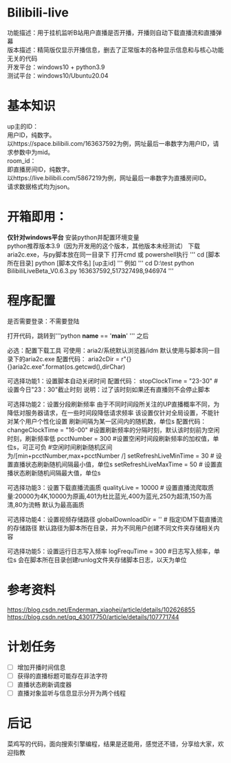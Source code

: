 # Bilibili-live
功能描述：用于挂机监听B站用户直播是否开播，开播则自动下载直播流和直播弹幕    
版本描述：精简版仅显示开播信息，删去了正常版本的各种显示信息和与核心功能无关的代码    
开发平台：windows10 + python3.9    
测试平台：windows10/Ubuntu20.04    

# 基本知识
up主的ID：    
	用户ID，纯数字。    
	以https://space.bilibili.com/163637592为例，网址最后一串数字为用户ID，请求参数中为mid。    
room_id：    
	即直播房间ID，纯数字。    
	以https://live.bilibili.com/5867219为例，网址最后一串数字为直播房间ID。    
请求数据格式均为json。    

# 开箱即用：
**仅针对windows平台**
	安装python并配置环境变量    
	python推荐版本3.9（因为开发用的这个版本，其他版本未经测试）
	下载aria2c.exe，与py脚本放在同一目录下
	打开cmd 或 powershell执行
	'''
	cd [脚本所在目录]
	python [脚本文件名] [up主id]
	'''
	例如
	'''
	cd D:\test
	python BilibiliLiveBeta_V0.6.3.py 163637592,517327498,946974
	'''
# 程序配置
是否需要登录：不需要登陆

打开代码，跳转到'''python
  __name__ == '__main__'
  ''' 之后
  
必选：配置下载工具
	可使用：aria2/系统默认浏览器/idm
	默认使用与脚本同一目录下的aria2c.exe
	配置代码：
		aria2cDir = r"{}{}aria2c.exe".format(os.getcwd(),dirChar)

可选择功能1：设置脚本自动关闭时间
	配置代码：
		stopClockTime = "23-30" #设置今日"23：30"截止时刻
	说明：过了该时刻如果还有直播则不会停止脚本

可选择功能2：设置分段刷新频率
	由于不同时间段所关注的UP直播概率不同，为降低对服务器请求，在一些时间段降低请求频率
	该设置仅针对全局设置，不能针对某个用户个性化设置
	刷新间隔为某一区间内的随机数，单位s
	配置代码：
		changeClockTime = "16-00" #设置刷新频率的分隔时刻，默认该时刻前为空闲时刻，刷新频率低
		pcctNumber = 300    #设置空闲时间段刷新频率的加权值，单位s，可正可负
		#空闲时间刷新随机区间为/[min+pcctNumber,max+pcctNumber /]
		setRefreshLiveMinTime = 30  # 设置直播状态刷新随机间隔最小值，单位s
		setRefreshLiveMaxTime = 50  # 设置直播状态刷新随机间隔最大值，单位s
    
 可选择功能3：设置下载直播流画质
	qualityLive = 10000  # 设置直播流爬取质量:20000为4K,10000为原画,401为杜比蓝光,400为蓝光,250为超清,150为高清,80为流畅
	默认为最高画质
    
 可选择功能4：设置视频存储路径
	globalDownloadDir = ''  # 指定IDM下载直播流的存储路径
	默认路径为脚本所在目录，并为不同用户创建不同文件夹存储相关内容
    
 可选择功能5：设置运行日志写入频率
	logFrequTime = 300   #日志写入频率，单位s
	会在脚本所在目录创建runlog文件夹存储脚本日志，以天为单位
    
# 参考资料
  https://blog.csdn.net/Enderman_xiaohei/article/details/102626855
  https://blog.csdn.net/qq_43017750/article/details/107771744
  
# 计划任务
- [ ] 增加开播时间信息
- [ ] 获得的直播标题可能存在非法字符
- [ ] 直播状态刷新调度器
- [ ] 直播对象监听与信息显示分开为两个线程

# 后记
  菜鸡写的代码，面向搜索引擎编程，结果是还能用，感觉还不错，分享给大家，欢迎指教
